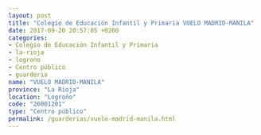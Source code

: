 ```yaml
---
layout: post
title: "Colegio de Educación Infantil y Primaria VUELO MADRID-MANILA"
date: 2017-09-20 20:57:05 +0200
categories:
- Colegio de Educación Infantil y Primaria
- la-rioja
- logrono
- Centro público
- guarderia
name: "VUELO MADRID-MANILA"
province: "La Rioja"
location: "Logroño"
code: "26001201"
type: "Centro público"
permalink: /guarderias/vuelo-madrid-manila.html
---
```

